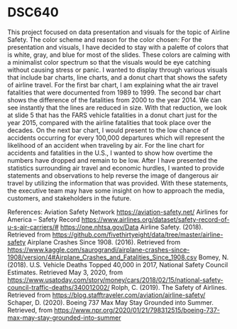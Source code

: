 # DSC640
This project focused on data presentation and visuals for the topic of Airline Safety. 
The color scheme and reason for the color chosen:   For the presentation and visuals, I have decided to stay with a palette of colors that is white, gray, and blue for most of the slides. These colors are calming with a minimalist color spectrum so that the visuals would be eye catching without causing stress or panic. 
I wanted to display through various visuals that include bar charts, line charts, and a donut chart that shows the safety of airline travel.   For the first bar chart, I am explaining what the air travel fatalities that were documented from 1989 to 1999.  The second bar chart shows the difference of the fatalities from 2000 to the year 2014.  We can see instantly that the lines are reduced in size.  With that reduction, we look at slide 5 that has the FARS vehicle fatalities in a donut chart just for the year 2015, compared with the airline fatalities that took place over the decades. On the next bar chart, I would present to the low chance of accidents occurring for every 100,000 departures which will represent the likelihood of an accident when traveling by air.   For the line chart for accidents and fatalities in the U.S., I wanted to show how overtime the numbers have dropped and remain to be low. 
After I have presented the statistics surrounding air travel and economic hurdles, I wanted to provide statements and observations to help reverse the image of dangerous air travel by utilizing the information that was provided. With these statements, the executive team may have some insight on how to approach the media, customers, and stakeholders in the future. 

References:
Aviation Safety Network
https://aviation-safety.net/
Airlines for America – Safety Record
https://www.airlines.org/dataset/safety-record-of-u-s-air-carriers/# 
https://one.nhtsa.gov/Data
Airline Safety. (2018). Retrieved from https://github.com/fivethirtyeight/data/tree/master/airline-safety
Airplane Crashes Since 1908. (2016). Retrieved from https://www.kaggle.com/saurograndi/airplane-crashes-since-1908/version/4#Airplane_Crashes_and_Fatalities_Since_1908.csv
Bomey, N. (2018). U.S. Vehicle Deaths Topped 40,000 in 2017, National Safety Council Estimates. Retrieved May 3, 2020, from https://www.usatoday.com/story/money/cars/2018/02/15/national-safety-council-traffic-deaths/340012002/
Rolph, C. (2019). The Safety of Airlines. Retrieved from https://blog.stafftraveler.com/aviation/airline-safety/
Schaper, D. (2020). Boeing 737 Max May Stay Grounded into Summer. Retrieved, from https://www.npr.org/2020/01/21/798312515/boeing-737-max-may-stay-grounded-into-summer

